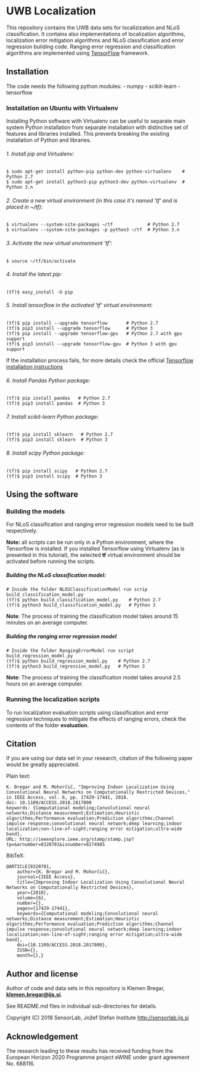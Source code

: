 # UWB Localization
This repository contains the UWB data sets for localizization and NLoS classification. It contains also implementations of localization algorithms, localization error mitigation algorithms and NLoS classification and error regression building code. Ranging error regression and classification algorithms are implemented using [TensorFlow](https://www.tensorflow.org/) framework.

## Installation
The code needs the following python modules:
	- numpy
	- scikit-learn
	- tensorflow

### Installation on Ubuntu with Virtualenv
Installing Python software with Virtualenv can be useful to separate main system Python installation from separate installation with distinctive set of features and libraries installed. This prevents breaking the existing installation of Python and libraries.

###### 1. Install pip and Virtualenv:	
	$ sudo apt-get install python-pip python-dev python-virtualenv    # Python 2.7
	$ sudo apt-get install python3-pip python3-dev python-virtualenv  # Python 3.n

###### 2. Create a new virtual environment (in this case it's named 'tf' and is placed in ~/tf):
	$ virtualenv --system-site-packages ~/tf             # Python 2.7
	$ virtualenv --system-site-packages -p python3 ~/tf  # Python 3.n

###### 3. Activate the new virtual environment 'tf':
	$ source ~/tf/bin/activate

###### 4. Install the latest pip:
	(tf)$ easy_install -U pip

###### 5. Install tensorflow in the activated 'tf' virtual environment:
	(tf)$ pip install --upgrade tensorflow       # Python 2.7
	(tf)$ pip3 install --upgrade tensorflow      # Python 3
	(tf)$ pip install --upgrade tensorflow-gpu   # Python 2.7 with gpu support
	(tf)$ pip3 install --upgrade tensorflow-gpu  # Python 3 with gpu support
	
If the installation process fails, for more details check the official [Tensorflow installation instructions](https://www.tensorflow.org/install/)

###### 6. Install Pandas Python package:
	(tf)$ pip install pandas   # Python 2.7
	(tf)$ pip3 install pandas  # Python 3
	
###### 7. Install scikit-learn Python package:
	(tf)$ pip install sklearn   # Python 2.7
	(tf)$ pip3 install sklearn  # Python 3
	
###### 8. Install scipy Python package:
	(tf)$ pip install scipy   # Python 2.7
	(tf)$ pip3 install scipy  # Python 3

## Using the software

### Building the models
For NLoS classification and ranging error regression models need to be built respectively. 	

**Note:** all scripts can be run only in a Python environment, where the Tensorflow is installed. If you installed Tensorflow using Virtualenv (as is presented in this tutorial), the selected **tf** virtual environment should be activated before running the scripts.

##### Building the NLoS classification model:

	# Inside the folder NLOSClassificationModel run scrip build_classification_model.py
	(tf)$ python build_classification_model.py    # Python 2.7
	(tf)$ python3 build_classification_model.py   # Python 3

**Note**: The process of training the classification model takes around 15 minutes on an average computer.

##### Building the ranging error regression model
	
	# Inside the folder RangingErrorModel run script build_regression_model.py
	(tf)$ python build_regression_model.py    # Python 2.7
	(tf)$ python3 build_regression_model.py   # Python 3

**Note**: The process of training the classification model takes around 2.5 hours on an average computer.


### Running the localization scripts
To run localization evaluation scripts using classification and error regression techniques to mitigate the effects of ranging errors, check the contents of the folder **evaluation**.

## Citation
If you are using our data set in your research, citation of the following paper would be greatly appreciated.

Plain text:

	K. Bregar and M. Mohorčič, "Improving Indoor Localization Using Convolutional Neural Networks on Computationally Restricted Devices," in IEEE Access, vol. 6, pp. 17429-17441, 2018.
	doi: 10.1109/ACCESS.2018.2817800
	keywords: {Computational modeling;Convolutional neural networks;Distance measurement;Estimation;Heuristic algorithms;Performance evaluation;Prediction algorithms;Channel impulse response;convolutional neural network;deep learning;indoor localization;non-line-of-sight;ranging error mitigation;ultra-wide band},
	URL: http://ieeexplore.ieee.org/stamp/stamp.jsp?tp=&arnumber=8320781&isnumber=8274985
	

BibTeX: 

	@ARTICLE{8320781,
		author={K. Bregar and M. Mohorčič},
		journal={IEEE Access},
		title={Improving Indoor Localization Using Convolutional Neural Networks on Computationally Restricted Devices},
		year={2018},
		volume={6},
		number={},
		pages={17429-17441},
		keywords={Computational modeling;Convolutional neural networks;Distance measurement;Estimation;Heuristic algorithms;Performance evaluation;Prediction algorithms;Channel impulse response;convolutional neural network;deep learning;indoor localization;non-line-of-sight;ranging error mitigation;ultra-wide band},
		doi={10.1109/ACCESS.2018.2817800},
		ISSN={},
		month={},}
		
## Author and license
Author of code and data sets in this repository is Klemen Bregar, **klemen.bregar@ijs.si**.

See README.md files in individual sub-directories for details. 

Copyright (C) 2018 SensorLab, Jožef Stefan Institute http://sensorlab.ijs.si

## Acknowledgement
The research leading to these results has received funding from the European Horizon 2020 Programme project eWINE under grant agreement No. 688116.